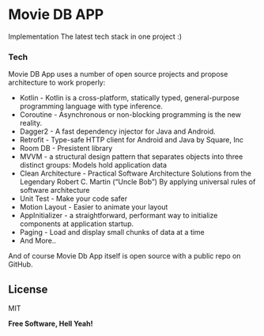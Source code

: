# Movie DB APP

Implementation The latest tech stack in one project :)

### Tech

Movie DB App uses a number of open source projects and propose architecture to work properly:

* Kotlin - Kotlin is a cross-platform, statically typed, general-purpose programming language with type inference.
* Coroutine - Asynchronous or non-blocking programming is the new reality.
* Dagger2 - A fast dependency injector for Java and Android.
* Retrofit - Type-safe HTTP client for Android and Java by Square, Inc
* Room DB - Presistent library
* MVVM - a structural design pattern that separates objects into three distinct groups: Models hold application data
* Clean Architecture - Practical Software Architecture Solutions from the Legendary Robert C. Martin (“Uncle Bob”) By applying universal rules of software architecture
* Unit Test - Make your code safer
* Motion Layout - Easier to animate your layout
* AppInitializer - a straightforward, performant way to initialize components at application startup.
* Paging -  Load and display small chunks of data at a time
* And More..

And of course Movie Db App itself is open source with a public repo
 on GitHub.

License
----

MIT


**Free Software, Hell Yeah!**
